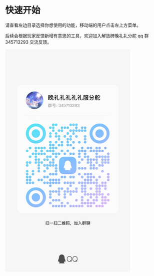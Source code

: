 # 快速开始

请查看左边目录选择你想使用的功能，移动端的用户点击左上方菜单。

后续会根据玩家反馈新增有意思的工具，欢迎加入解放碑晚礼礼分舵 qq 群 345713293 交流反馈。

<img width="400" src="./assets/qqgroup.jpg" />

